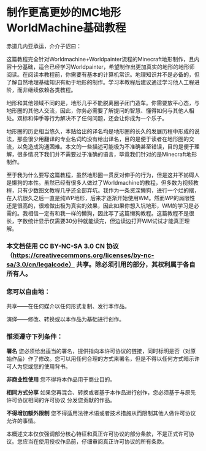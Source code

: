 # 制作更高更妙的MC地形 WorldMachine基础教程

赤道几内亚承运，介介子诏曰：

这篇教程完全针对Worldmachine+Worldpainter流程的Minecraft地形制作，且内容十分基础，适合已经学习Worldpainter，希望制作出更加真实的地形的地形师阅读。在阅读本教程前，你需要有基本的计算机常识。地理知识并不是必备的，但了解自然地理基础知识有助于地形的制作。学习本教程后建议通过学习他人工程进阶，而非继续依赖各类教程。

地形和其他领域不同的是，地形几乎不能脱离圈子闭门造车。你需要放平心态，与地形圈的其他人交流，因此，你务必需要了解提问的智慧、懂得如何与其他人相处。双标和伸手等行为解决不了任何问题，还会让你成为一个乐子。

地形圈的历史相当悠久，本贴给出的译名均是地形圈的长久的发展历程中形成的说法，那些很少用翻译的专业名词均没有给出译名，目的是便于读者在地形圈的交流，以免造成沟通困难。本文的一些描述可能极为不准确甚至错误，目的是便于理解，很多情况下我们并不需要过于准确的语言，毕竟我们针对的是Minecraft地形制作。

至于我为什么要写这篇教程，虽然地形圈一贯反对伸手的行为，但是这并不妨碍人是懒狗的本性。虽然已经有很多人做过了Worldmachine的教程，但多数为视频教程，只有少数图文教程几乎还全部弃坑。我作为一条资深懒狗，进行一个烂的摆，在入坑很久之后一直是纯WP地形，后来才逐渐开始使用WM。然而WP的局限性还是很高的，很难做出极为真实的效果，因此如果你想入坑地形，WM的学习是必需的。我相信一定有和我一样的懒狗，因此写了这篇懒狗教程。这篇教程不是很长，字数统计显示仅需要30分钟就能读完，但边读边打开WM试试才能真正理解。

### 本文档使用 CC BY-NC-SA 3.0 CN 协议（https://creativecommons.org/licenses/by-nc-sa/3.0/cn/legalcode） 共享。除必须引用的部分，其权利属于各自所有人。

### **您可以自由地：**

共享——在任何媒介以任何形式复制、发行本作品。

演绎——修改、转换或以本作品为基础进行创作。

### 惟须遵守下列条件： 

**署名** 您必须给出适当的署名，提供指向本许可协议的链接，同时标明是否（对原始作品）作了修改。您可以用任何合理的方式来署名，但是不得以任何方式暗示许可人为您或您的使用背书。

**非商业性使用** 您不得将本作品用于商业目的。

**相同方式分享** 如果您再混合、转换或者基于本作品进行创作，您必须基于与原先许可协议相同的许可协议 分发您贡献的作品。

**不得增加额外限制** 您不得适用法律术语或者技术措施从而限制其他人做许可协议允许的事情。


 本概述文本仅仅强调部分核心特征和真正许可协议的部分条款，不是正式许可协议。您应当在使用授权作品前，仔细审阅真正许可协议的所有条款。
